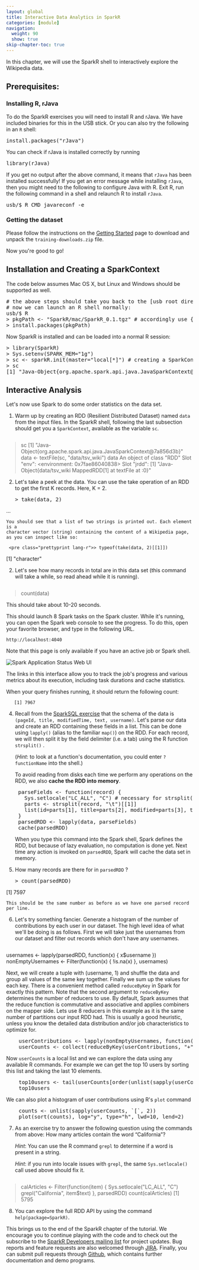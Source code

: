 ```yaml
---
layout: global
title: Interactive Data Analytics in SparkR
categories: [module]
navigation:
  weight: 90
  show: true
skip-chapter-toc: true
---
```


In this chapter, we will use the SparkR shell to interactively explore the Wikipedia data.

## Prerequisites: 

### Installing R, rJava
To do the SparkR exercises you will need to install R and rJava. We have included
binaries for this in the USB stick.  Or you can also try the following in an `R` shell:

<pre class="prettyprint lang-r">
install.packages("rJava")
</pre>

You can check if rJava is installed correctly by running

<pre class="prettyprint lang-r">
library(rJava)
</pre>

If you get no output after the above command, it means that `rJava` has been installed successfully!
If you get an error message while installing `rJava`, then you might need to the following to
configure Java with R. Exit R, run the following command in a shell and relaunch R to install
`rJava`.

<pre class="prettyprint lang-bsh">
usb/$ R CMD javareconf -e
</pre>

### Getting the dataset
Please follow the instructions on the <a href="getting-started.html">Getting Started</a>
page to download and unpack the `training-downloads.zip` file.

Now you're good to go!

## Installation and Creating a SparkContext
The code below assumes Mac OS X, but Linux and Windows should be supported as well.

<pre class="prettyprint lang-bsh">
# the above steps should take you back to the [usb root directory]
# now we can launch an R shell normally:
usb/$ R
> pkgPath <- "SparkR/mac/SparkR_0.1.tgz" # accordingly use {windows, linux} folders
> install.packages(pkgPath)
</pre>

Now SparkR is installed and can be loaded into a normal R session:

<pre class="prettyprint lang-bsh">
> library(SparkR)
> Sys.setenv(SPARK_MEM="1g")
> sc <- sparkR.init(master="local[*]") # creating a SparkContext
> sc
[1] "Java-Object{org.apache.spark.api.java.JavaSparkContext@514f2bd7}"
</pre>

## Interactive Analysis

Let's now use Spark to do some order statistics on the data set.

1. Warm up by creating an RDD (Resilient Distributed Dataset) named `data` from the input files.
   In the SparkR shell, following the last subsection should get you a `SparkContext`, available as the variable `sc`.

     <pre class="prettyprint lang-r">
> sc
[1] "Java-Object{org.apache.spark.api.java.JavaSparkContext@7a856d3b}" 
> data <- textFile(sc, "data/tsv_wiki")
> data
An object of class "RDD"
Slot "env":
<environment: 0x7fae86040838>
Slot "jrdd":
[1] "Java-Object{data/tsv_wiki MappedRDD[1] at textFile at <unknown>:0}"</pre>

2. Let's take a peek at the data. You can use the take operation of an RDD to get the first K records. Here, K = 2.

     <pre class="prettyprint lang-r">> take(data, 2)
...</pre>

    You should see that a list of two strings is printed out. Each element is a
    character vector (string) containing the content of a Wikipedia page, as you can inspect like so:

     <pre class="prettyprint lang-r">> typeof(take(data, 2)[[1]])
[1] "character"</pre>

2. Let's see how many records in total are in this data set (this command will take a while, so read ahead while it is running).

     <pre class="prettyprint lang-r">
> count(data)</pre>

   This should take about 10-20 seconds.

   This should launch 8 Spark tasks on the Spark cluster.
   While it's running, you can open the Spark web console to see the progress.
   To do this, open your favorite browser, and type in the following URL.

   `http://localhost:4040`

   Note that this page is only available if you have an active job or Spark shell.  

   ![Spark Application Status Web UI](img/sparkr-ui.png)

   The links in this interface allow you to track the job's progress and
   various metrics about its execution, including task durations and cache
   statistics.

   When your query finishes running, it should return the following count:

       [1] 7967

4. Recall from the [SparkSQL exercise](data-exploration-using-spark-sql.html) that the schema of the data is `(pageId, title, modifiedTime, text, username)`.
   Let's parse our data and create an RDD containing these fields in a list. 
   This can be done using `lapply()` (alias to the familiar `map()`) on the RDD. For each record, we will then split it by the field delimiter (i.e. a tab) using the R function `strsplit()` .

   (_Hint_: to look at a function's documentation, you could enter `?functionName` into the shell.)

   To avoid reading from disks each time we perform any operations on the RDD, we also __cache the RDD into memory__.

   <pre class="prettyprint lang-r">
    parseFields <- function(record) {
      Sys.setlocale("LC_ALL", "C") # necessary for strsplit() to work correctly
      parts <- strsplit(record, "\t")[[1]]
      list(id=parts[1], title=parts[2], modified=parts[3], text=parts[4], username=parts[5])
    }
    parsedRDD <- lapply(data, parseFields)
    cache(parsedRDD)</pre>

   When you type this command into the Spark shell, Spark defines the RDD, but because of lazy evaluation, no computation is done yet.
   Next time any action is invoked on `parsedRDD`, Spark will cache the data set in memory.

5. How many records are there for in `parsedRDD` ?

   <pre class="prettyprint lang-r">> count(parsedRDD)
[1] 7597</pre>

    This should be the same number as before as we have one parsed record per line.


6. Let's try something fancier.
   Generate a histogram of the number of contributions by each user in our dataset.
   The high level idea of what we'll be doing is as follows.
   First we will take just the usernames from our dataset and filter out records which don't have any usernames. 

   <pre class="prettyprint lang-r">
usernames <- lapply(parsedRDD, function(x) { x$username })
nonEmptyUsernames <- Filter(function(x) { !is.na(x) }, usernames)
   </pre>

   Next, we will create a tuple with (username, 1) and shuffle the data and group all values of the same key together.
   Finally we sum up the values for each key.
   There is a convenient method called `reduceByKey` in Spark for exactly this pattern.
   Note that the second argument to `reduceByKey` determines the number of reducers to use.
   By default, Spark assumes that the reduce function is commutative and associative and applies combiners on the mapper side.
   Lets use 8 reducers in this example as it is the same number of partitions our input RDD had.
   This is usually a good heuristic, unless you know the detailed data distribution and/or job characteristics to optimize for.
   
   <pre class="prettyprint lang-r">
    userContributions <- lapply(nonEmptyUsernames, function(x) { list(x, 1) })
    userCounts <- collect(reduceByKey(userContributions, "+", 8L))</pre>

   Now `userCounts` is a local list and we can explore the data using any available R commands.
   For example we can get the top 10 users by sorting this list and taking the last 10 elements.

   <pre class="prettyprint lang-r">
    top10users <- tail(userCounts[order(unlist(sapply(userCounts, `[`, 2)))], 10)
    top10users</pre>

   We can also plot a histogram of user contributions using R's `plot` command

   <pre class="prettyprint lang-r">
    counts <- unlist(sapply(userCounts, `[`, 2))
    plot(sort(counts), log="y", type="h", lwd=10, lend=2)</pre>

7. As an exercise try to answer the following question using the commands from above:
   How many articles contain the word “California”?

   _Hint_: You can use the R command `grepl` to determine if a word is present in a string.

   _Hint_: if you run into locale issues with `grepl`, the same `Sys.setlocale()` call used above should fix it.

   <div class="solution" markdown="1">
   <pre class="prettyprint lang-r">
> calArticles <- Filter(function(item) {
       Sys.setlocale("LC_ALL", "C")
       grepl("California", item$text)
     }, parsedRDD)
> count(calArticles)
[1] 5795</pre>
   </div>

8. You can explore the full RDD API by using the command `help(package=SparkR)`.

This brings us to the end of the SparkR chapter of the tutorial. We encourage you to continue playing with the code and to check out the subscribe to the [SparkR Developers mailing list](https://groups.google.com/forum/#!forum/sparkr-dev) for project updates. Bug reports and feature requests are also welcomed through [JIRA](https://sparkr.atlassian.net/issues/). Finally, you can submit pull requests through [Github](https://github.com/amplab-extras/SparkR-pkg), which contains further documentation and demo programs.
